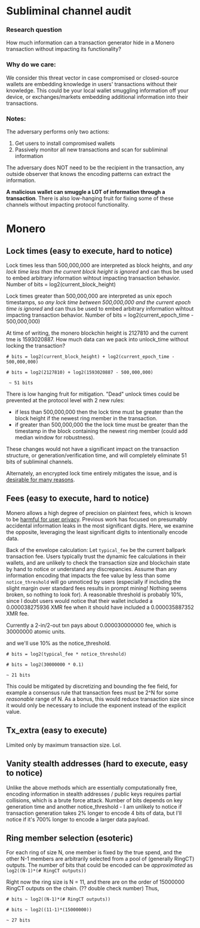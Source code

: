 # Subliminal channel audit

### Research question 
How much information can a transaction generator hide in a Monero transaction without impacting its functionality? 

### Why do we care: 
We consider this threat vector in case compromised or closed-source wallets are embedding knowledge in users' transactions without their knowledge. This could be your local wallet smuggling information off your device, or exchanges/markets embedding additional information into their transactions. 

### Notes: 
The adversary performs only two actions:
1) Get users to install compromised wallets
2) Passively monitor all new transactions and scan for subliminal information

The adversary does NOT need to be the recipient in the transaction, any outside observer that knows the encoding patterns can extract the information.

**A malicious wallet can smuggle a LOT of information through a transaction**. There is also low-hanging fruit for fixing some of these channels without impacting protocol functionality. 

# Monero
## Lock times (easy to execute, hard to notice)
Lock times less than 500,000,000 are interpreted as block heights, and _any lock time less than the current block height is ignored_ and can thus be used to embed arbitrary information wihtout impacting transaction behavior. Number of bits = log2(current_block_height)

Lock times greater than 500,000,000 are interpreted as unix epoch timestamps, so _any lock time between 500,000,000 and the current epoch time is ignored_ and can thus be used to embed arbitrary information wihtout impacting transaction behavior. Number of bits = log2(current_epoch_time - 500,000,000)

At time of writing, the monero blockchin height is 2127810 and the current tme is 1593020887. How much data can we pack into unlock_time without locking the transaction?

`# bits = log2(current_block_height) + log2(current_epoch_time - 500,000,000)`

`# bits = log2(2127810) + log2(1593020887 - 500,000,000)`

` ~ 51 bits` 

There is low hanging fruit for mitigation. "Dead" unlock times could be prevented at the protocol level with 2 new rules:
- if less than 500,000,000 then the lock time must be greater than the block height if the newest ring member in the transaction.
- if greater than 500,000,000 the the lock time must be greater than the timestamp in the block containing the newest ring member (could add median window for robustness).

These changes would not have a significant impact on the transaction structure, or generation/verification time, and will completely eliminate 51 bits of subliminal channels.

Alternately, an encrypted lock time entirely mitigates the issue, and is [desirable for many reasons](https://github.com/insight-decentralized-consensus-lab/monero_encrypted_unlock_time). 

## Fees (easy to execute, hard to notice)
Monero allows a high degree of precision on plaintext fees, which is known to be [harmful for user privacy](https://github.com/monero-project/monero/issues/5711). Previous work has focused on presumably accidental information leaks in the most significant digits. Here, we examine the opposite, leveraging the least significant digits to intentionally encode data. 

Back of the envelope calculation: Let `typical_fee` be the current ballpark transaction fee. Users typically trust the dynamic fee calculations in their wallets, and are unlikely to check the transaction size and blockchain state by hand to notice or understand any discrepancies. Assume than any information encoding that impacts the fee value by less than some `notice_threshold` will go unnoticed by users (especially if including the slight margin over standard fees results in prompt mining! Nothing seems broken, so nothing to look for). A reasonable threshold is probably 10%, since I doubt users would notice that their wallet included a 0.000038275936 XMR fee when it should have included a 0.000035887352 XMR fee.

Currently a 2-in/2-out txn pays about 0.000030000000 fee, which is 30000000 atomic units.

and we'll use 10% as the notice_threshold.

`# bits = log2(typical_fee * notice_threshold)`

`# bits = log2(30000000 * 0.1)`

`~ 21 bits`

This could be mitigated by discretizing and bounding the fee field, for example a consensus rule that transaction fees must be 2^N for some *reasonable* range of N. As a bonus, this would reduce transaction size since it would only be necessary to include the exponent instead of the explicit value.

## Tx_extra (easy to execute)
Limited only by maximum transaction size. Lol. 

## Vanity stealth addresses (hard to execute, easy to notice)
Unlike the above methods which are essentially computationally free, encoding information in stealth addresses / public keys requires partial collisions, which is a brute force attack. Number of bits depends on key generation time and another notice_threshold - I am unlikely to notice if transaction generation takes 2% longer to encode 4 bits of data, but I'll notice if it's 700% longer to encode a larger data payload.

## Ring member selection (esoteric)
For each ring of size N, one member is fixed by the true spend, and the other N-1 members are arbitrarily selected from a pool of (generally RingCT) outputs. The number of bits that could be encoded can be *approximated* as `log2((N-1)*(# RingCT outputs))`

Right now the ring size is N = 11, and there are on the order of 15000000 RingCT outputs on the chain. (?? double check number) Thus,

`# bits ~ log2((N-1)*(# RingCT outputs))`

`# bits ~ log2((11-1)*(15000000))`

`~ 27 bits`
